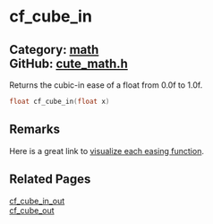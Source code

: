 [//]: # (This file is automatically generated by Cute Framework's docs parser.)
[//]: # (Do not edit this file by hand!)
[//]: # (See: https://github.com/RandyGaul/cute_framework/blob/master/samples/docs_parser.cpp)
[](../header.md ':include')

# cf_cube_in

Category: [math](/api_reference?id=math)  
GitHub: [cute_math.h](https://github.com/RandyGaul/cute_framework/blob/master/include/cute_math.h)  
---

Returns the cubic-in ease of a float from 0.0f to 1.0f.

```cpp
float cf_cube_in(float x)
```

## Remarks

Here is a great link to [visualize each easing function](https://easings.net/).

## Related Pages

[cf_cube_in_out](/math/cf_cube_in_out.md)  
[cf_cube_out](/math/cf_cube_out.md)  
